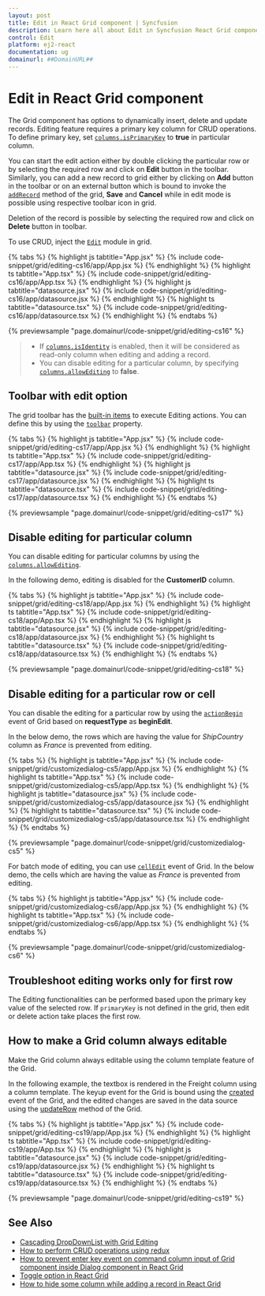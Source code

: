 ```yaml
---
layout: post
title: Edit in React Grid component | Syncfusion
description: Learn here all about Edit in Syncfusion React Grid component of Syncfusion Essential JS 2 and more.
control: Edit 
platform: ej2-react
documentation: ug
domainurl: ##DomainURL##
---
```


# Edit in React Grid component

The Grid component has options to dynamically insert, delete and update records.
Editing feature requires a primary key column for CRUD operations.
To define primary key, set [`columns.isPrimaryKey`](https://ej2.syncfusion.com/angular/documentation/api/grid/column/#isprimarykey) to **true** in particular column.

You can start the edit action either by double clicking the particular row or by selecting the required row and click on **Edit** button in the toolbar. Similarly, you can add a new record to grid either by clicking on **Add** button in the toolbar or on an external button which is bound to invoke the [`addRecord`](https://ej2.syncfusion.com/angular/documentation/api/grid/edit/#addrecord) method of the grid, **Save** and **Cancel** while in edit mode is possible using respective toolbar icon in grid.

Deletion of the record is possible by selecting the required row and click on **Delete** button in toolbar.

To use CRUD, inject the [`Edit`](https://ej2.syncfusion.com/angular/documentation/api/grid/edit/) module in grid.

{% tabs %}
{% highlight js tabtitle="App.jsx" %}
{% include code-snippet/grid/editing-cs16/app/App.jsx %}
{% endhighlight %}
{% highlight ts tabtitle="App.tsx" %}
{% include code-snippet/grid/editing-cs16/app/App.tsx %}
{% endhighlight %}
{% highlight js tabtitle="datasource.jsx" %}
{% include code-snippet/grid/editing-cs16/app/datasource.jsx %}
{% endhighlight %}
{% highlight ts tabtitle="datasource.tsx" %}
{% include code-snippet/grid/editing-cs16/app/datasource.tsx %}
{% endhighlight %}
{% endtabs %}

 {% previewsample "page.domainurl/code-snippet/grid/editing-cs16" %}

> * If [`columns.isIdentity`](https://ej2.syncfusion.com/angular/documentation/api/grid/column/#isidentity) is enabled, then it will be considered as read-only column when editing and adding a record.
> * You can disable editing for a particular column, by specifying [`columns.allowEditing`](https://ej2.syncfusion.com/angular/documentation/api/grid/column/#allowediting) to **false**.

## Toolbar with edit option

The grid toolbar has the [built-in items](../tool-bar#built-in-toolbar-items) to execute Editing actions.
You can define this by using the [`toolbar`](https://ej2.syncfusion.com/angular/documentation/api/grid/#toolbar) property.

{% tabs %}
{% highlight js tabtitle="App.jsx" %}
{% include code-snippet/grid/editing-cs17/app/App.jsx %}
{% endhighlight %}
{% highlight ts tabtitle="App.tsx" %}
{% include code-snippet/grid/editing-cs17/app/App.tsx %}
{% endhighlight %}
{% highlight js tabtitle="datasource.jsx" %}
{% include code-snippet/grid/editing-cs17/app/datasource.jsx %}
{% endhighlight %}
{% highlight ts tabtitle="datasource.tsx" %}
{% include code-snippet/grid/editing-cs17/app/datasource.tsx %}
{% endhighlight %}
{% endtabs %}

 {% previewsample "page.domainurl/code-snippet/grid/editing-cs17" %}

## Disable editing for particular column

You can disable editing for particular columns by using the [`columns.allowEditing`](https://ej2.syncfusion.com/angular/documentation/api/grid/column/#allowediting).

In the following demo, editing is disabled for the **CustomerID** column.

{% tabs %}
{% highlight js tabtitle="App.jsx" %}
{% include code-snippet/grid/editing-cs18/app/App.jsx %}
{% endhighlight %}
{% highlight ts tabtitle="App.tsx" %}
{% include code-snippet/grid/editing-cs18/app/App.tsx %}
{% endhighlight %}
{% highlight js tabtitle="datasource.jsx" %}
{% include code-snippet/grid/editing-cs18/app/datasource.jsx %}
{% endhighlight %}
{% highlight ts tabtitle="datasource.tsx" %}
{% include code-snippet/grid/editing-cs18/app/datasource.tsx %}
{% endhighlight %}
{% endtabs %}

 {% previewsample "page.domainurl/code-snippet/grid/editing-cs18" %}

## Disable editing for a particular row or cell

You can disable the editing for a particular row by using the [`actionBegin`](https://ej2.syncfusion.com/angular/documentation/api/grid/#actionbegin) event of Grid based on **requestType** as **beginEdit**.

In the below demo, the rows which are having the value for *ShipCountry* column as *France* is prevented from editing.

{% tabs %}
{% highlight js tabtitle="App.jsx" %}
{% include code-snippet/grid/customizedialog-cs5/app/App.jsx %}
{% endhighlight %}
{% highlight ts tabtitle="App.tsx" %}
{% include code-snippet/grid/customizedialog-cs5/app/App.tsx %}
{% endhighlight %}
{% highlight js tabtitle="datasource.jsx" %}
{% include code-snippet/grid/customizedialog-cs5/app/datasource.jsx %}
{% endhighlight %}
{% highlight ts tabtitle="datasource.tsx" %}
{% include code-snippet/grid/customizedialog-cs5/app/datasource.tsx %}
{% endhighlight %}
{% endtabs %}

 {% previewsample "page.domainurl/code-snippet/grid/customizedialog-cs5" %}

For batch mode of editing, you can use [`cellEdit`](https://ej2.syncfusion.com/angular/documentation/api/grid/#celledit) event of Grid. In the below demo, the cells which are having the value as *France* is prevented from editing.

{% tabs %}
{% highlight js tabtitle="App.jsx" %}
{% include code-snippet/grid/customizedialog-cs6/app/App.jsx %}
{% endhighlight %}
{% highlight ts tabtitle="App.tsx" %}
{% include code-snippet/grid/customizedialog-cs6/app/App.tsx %}
{% endhighlight %}
{% endtabs %}

 {% previewsample "page.domainurl/code-snippet/grid/customizedialog-cs6" %}

## Troubleshoot editing works only for first row

The Editing functionalities can be performed based upon the primary key value of the selected row.
If `primaryKey` is not defined in the grid, then edit or delete action take places the first row.

## How to make a Grid column always editable

Make the Grid column always editable using the column template feature of the Grid.

In the following example, the textbox is rendered in the Freight column using a column template. The keyup event for the Grid is bound using the [created](https://ej2.syncfusion.com/angular/documentation/api/grid/#created) event of the Grid, and the edited changes are saved in the data source using the [updateRow](https://ej2.syncfusion.com/angular/documentation/api/grid/#updaterow) method of the Grid.

{% tabs %}
{% highlight js tabtitle="App.jsx" %}
{% include code-snippet/grid/editing-cs19/app/App.jsx %}
{% endhighlight %}
{% highlight ts tabtitle="App.tsx" %}
{% include code-snippet/grid/editing-cs19/app/App.tsx %}
{% endhighlight %}
{% highlight js tabtitle="datasource.jsx" %}
{% include code-snippet/grid/editing-cs19/app/datasource.jsx %}
{% endhighlight %}
{% highlight ts tabtitle="datasource.tsx" %}
{% include code-snippet/grid/editing-cs19/app/datasource.tsx %}
{% endhighlight %}
{% endtabs %}

 {% previewsample "page.domainurl/code-snippet/grid/editing-cs19" %}

## See Also

* [Cascading DropDownList with Grid Editing](../how-to/cascading-drop-down-list-with-grid-editing)
* [How to perform CRUD operations using redux](https://www.syncfusion.com/blogs/post/how-to-perform-crud-operations-in-a-react-data-grid-using-redux-a-complete-guide.aspx)
* [How to prevent enter key event on command column input of Grid component inside Dialog component in React Grid](https://www.syncfusion.com/forums/156066/how-to-prevent-enter-key-event-on-command-column-input-of-grid-component-inside-dialog)
* [Toggle option in React Grid](https://www.syncfusion.com/forums/153345/toggle-option-in-react-grid)
* [How to hide some column while adding a record in React Grid](https://www.syncfusion.com/forums/164395/how-to-hide-some-column-while-adding-a-record-in-react-grid)